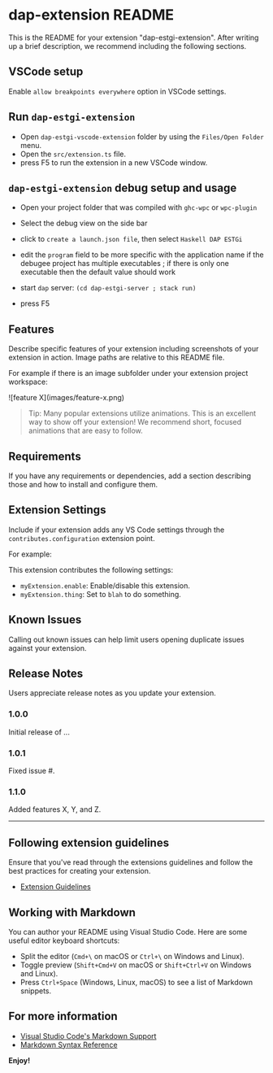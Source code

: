 # dap-extension README

This is the README for your extension "dap-estgi-extension". After writing up a brief description, we recommend including the following sections.

## VSCode setup

Enable `allow breakpoints everywhere` option in VSCode settings.

## Run `dap-estgi-extension`

* Open `dap-estgi-vscode-extension` folder by using the `Files/Open Folder` menu.
* Open the `src/extension.ts` file.
* press F5 to run the extension in a new VSCode window.

## `dap-estgi-extension` debug setup and usage

* Open your project folder that was compiled with `ghc-wpc` or `wpc-plugin`
* Select the debug view on the side bar
* click to `create a launch.json file`, then select `Haskell DAP ESTGi`
* edit the `program` field to be more specific with the application name if the debugee project has multiple executables ; if there is only one executable then the default value should work

* start `dap` server: `(cd dap-estgi-server ; stack run)`

* press F5

## Features

Describe specific features of your extension including screenshots of your extension in action. Image paths are relative to this README file.

For example if there is an image subfolder under your extension project workspace:

\!\[feature X\]\(images/feature-x.png\)

> Tip: Many popular extensions utilize animations. This is an excellent way to show off your extension! We recommend short, focused animations that are easy to follow.

## Requirements

If you have any requirements or dependencies, add a section describing those and how to install and configure them.

## Extension Settings

Include if your extension adds any VS Code settings through the `contributes.configuration` extension point.

For example:

This extension contributes the following settings:

* `myExtension.enable`: Enable/disable this extension.
* `myExtension.thing`: Set to `blah` to do something.

## Known Issues

Calling out known issues can help limit users opening duplicate issues against your extension.

## Release Notes

Users appreciate release notes as you update your extension.

### 1.0.0

Initial release of ...

### 1.0.1

Fixed issue #.

### 1.1.0

Added features X, Y, and Z.

---

## Following extension guidelines

Ensure that you've read through the extensions guidelines and follow the best practices for creating your extension.

* [Extension Guidelines](https://code.visualstudio.com/api/references/extension-guidelines)

## Working with Markdown

You can author your README using Visual Studio Code. Here are some useful editor keyboard shortcuts:

* Split the editor (`Cmd+\` on macOS or `Ctrl+\` on Windows and Linux).
* Toggle preview (`Shift+Cmd+V` on macOS or `Shift+Ctrl+V` on Windows and Linux).
* Press `Ctrl+Space` (Windows, Linux, macOS) to see a list of Markdown snippets.

## For more information

* [Visual Studio Code's Markdown Support](http://code.visualstudio.com/docs/languages/markdown)
* [Markdown Syntax Reference](https://help.github.com/articles/markdown-basics/)

**Enjoy!**
